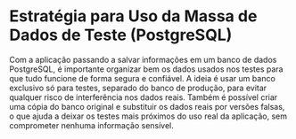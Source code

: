 # Estratégia para Uso da Massa de Dados de Teste (PostgreSQL)
Com a aplicação passando a salvar informações em um banco de dados PostgreSQL, é importante organizar bem os dados usados nos testes para que tudo funcione de forma segura e confiável. A ideia é usar um banco exclusivo só para testes, separado do banco de produção, para evitar qualquer risco de interferência nos dados reais.
Também é possível criar uma cópia do banco original e substituir os dados reais por versões falsas, o que ajuda a deixar os testes mais próximos do uso real da aplicação, sem comprometer nenhuma informação sensível.
